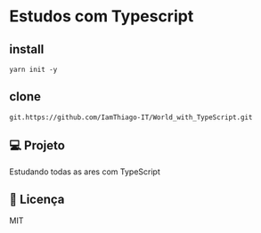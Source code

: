 # Estudos com Typescript

## install
```
yarn init -y
```

## clone
```
git.https://github.com/IamThiago-IT/World_with_TypeScript.git
```
 
## 💻 Projeto
Estudando todas as ares com TypeScript

## 📄 Licença
MIT
